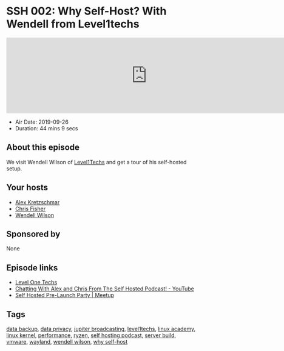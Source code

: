 # SSH 002: Why Self-Host? With Wendell from Level1techs

<iframe src="https://player.fireside.fm/v2/dUlrHQih+aGtGAbih?theme=dark" width="740" height="200" frameborder="0" scrolling="no"></iframe>

* Air Date: 2019-09-26
* Duration: 44 mins 9 secs

## About this episode

We visit Wendell Wilson of [Level1Techs](https://level1techs.com/) and get a tour of his self-hosted setup.

## Your hosts
* [Alex Kretzschmar](https://selfhosted.show/hosts/alexktz)
* [Chris Fisher](https://selfhosted.show/hosts/chrislas)
* [Wendell Wilson](https://selfhosted.show/guests/wendell)

## Sponsored by

None



## Episode links

  * [Level One Techs](https://level1techs.com/ "Level One Techs")
  * [Chatting With Alex and Chris From The Self Hosted Podcast! - YouTube](https://www.youtube.com/watch?v=8ZZJu0uty9E&feature=youtu.be "Chatting With Alex and Chris From The Self Hosted Podcast! - YouTube")
  * [Self Hosted Pre-Launch Party | Meetup](https://www.meetup.com/jupiterbroadcasting/events/264326965/ "Self Hosted Pre-Launch Party | Meetup")



## Tags

[data backup](https://selfhosted.show/tags/data%20backup), [data privacy](https://selfhosted.show/tags/data%20privacy), [jupiter broadcasting](https://selfhosted.show/tags/jupiter%20broadcasting), [level1techs](https://selfhosted.show/tags/level1techs), [linux academy](https://selfhosted.show/tags/linux%20academy), [linux kernel](https://selfhosted.show/tags/linux%20kernel), [performance](https://selfhosted.show/tags/performance), [ryzen](https://selfhosted.show/tags/ryzen), [self hosting podcast](https://selfhosted.show/tags/self%20hosting%20podcast), [server build](https://selfhosted.show/tags/server%20build), [vmware](https://selfhosted.show/tags/vmware), [wayland](https://selfhosted.show/tags/wayland), [wendell wilson](https://selfhosted.show/tags/wendell%20wilson), [why self-host](https://selfhosted.show/tags/why%20self-host)